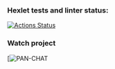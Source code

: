 ### Hexlet tests and linter status:
[![Actions Status](https://github.com/panechek/frontend-project-lvl4/workflows/hexlet-check/badge.svg)](https://github.com/panechek/frontend-project-lvl4/actions)

### Watch project
[![PAN-CHAT](https://chatreacthexlet.herokuapp.com/)
